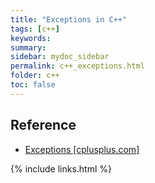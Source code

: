 ```yaml
---
title: "Exceptions in C++"
tags: [c++]
keywords:
summary:
sidebar: mydoc_sidebar
permalink: c++_exceptions.html
folder: c++
toc: false
---
```








## Reference

* [Exceptions [cplusplus.com]](http://www.cplusplus.com/doc/tutorial/typecasting/)

{% include links.html %}
